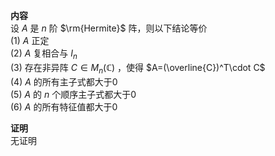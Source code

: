 **内容**  
设 $A$ 是 $n$ 阶 $\rm{Hermite}$ 阵，则以下结论等价  
$(1)$   $A$ 正定  
$(2)$   $A$ 复相合与 $I_n$  
$(3)$  存在非异阵 $C\in M_n(\mathbb{C})$ ，使得 $A=(\overline{C})^T\cdot C$  
$(4)$   $A$ 的所有主子式都大于0  
$(5)$   $A$ 的 $n$ 个顺序主子式都大于0  
$(6)$   $A$ 的所有特征值都大于0  
  
**证明**  
无证明  

